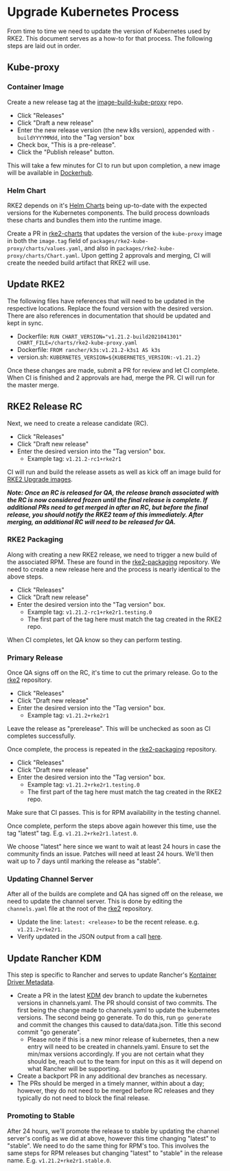 # Upgrade Kubernetes Process

From time to time we need to update the version of Kubernetes used by RKE2. This document serves as a how-to for that process. The following steps are laid out in order.

##  Kube-proxy

### Container Image

Create a new release tag at the [image-build-kube-proxy](https://github.com/rancher/image-build-kube-proxy) repo.

* Click "Releases"
* Click "Draft a new release"
* Enter the new release version (the new k8s version), appended with `-buildYYYYMMdd`, into the "Tag version" box
* Check box, "This is a pre-release".
* Click the "Publish release" button. 

This will take a few minutes for CI to run but upon completion, a new image will be available in [Dockerhub](https://hub.docker.com/r/rancher/hardened-kubernetes).

### Helm Chart

RKE2 depends on it's [Helm Charts](https://github.com/rancher/rke2-charts) being up-to-date with the expected versions for the Kubernetes components. The build process downloads these charts and bundles them into the runtime image.

Create a PR in [rke2-charts](https://github.com/rancher/rke2-charts) that updates the version of the `kube-proxy` image in both the `image.tag` field of `packages/rke2-kube-proxy/charts/values.yaml`, and also in `packages/rke2-kube-proxy/charts/Chart.yaml`. Upon getting 2 approvals and merging, CI will create the needed build artifact that RKE2 will use.

## Update RKE2

The following files have references that will need to be updated in the respective locations. Replace the found version with the desired version. There are also references in documentation that should be updated and kept in sync. 

* Dockerfile: `RUN CHART_VERSION="v1.21.2-build2021041301"     CHART_FILE=/charts/rke2-kube-proxy.yaml`
* Dockerfile: `FROM rancher/k3s:v1.21.2-k3s1 AS k3s`
* version.sh: `KUBERNETES_VERSION=${KUBERNETES_VERSION:-v1.21.2}`

Once these changes are made, submit a PR for review and let CI complete. When CI is finished and 2 approvals are had, merge the PR. CI will run for the master merge. 

## RKE2 Release RC

Next, we need to create a release candidate (RC). 

* Click "Releases"
* Click "Draft new release"
* Enter the desired version into the "Tag version" box. 
    * Example tag: `v1.21.2-rc1+rke2r1`

CI will run and build the release assets as well as kick off an image build for [RKE2 Upgrade images](https://hub.docker.com/r/rancher/rke2-upgrade/tags?page=1&ordering=last_updated).

_**Note: Once an RC is released for QA, the release branch associated with the RC is now considered frozen until the final release is complete. If additional PRs need to get merged in after an RC, but before the final release, you should notify the RKE2 team of this immediately. After merging, an additional RC will need to be released for QA.**_

### RKE2 Packaging

Along with creating a new RKE2 release, we need to trigger a new build of the associated RPM. These are found in the [rke2-packaging](https://github.com/rancher/rke2-packaging) repository. We need to create a new release here and the process is nearly identical to the above steps.

* Click "Releases"
* Click "Draft new release"
* Enter the desired version into the "Tag version" box. 
    * Example tag: `v1.21.2-rc1+rke2r1.testing.0`
    * The first part of the tag here must match the tag created in the RKE2 repo.

When CI completes, let QA know so they can perform testing.

### Primary Release

Once QA signs off on the RC, it's time to cut the primary release. Go to the [rke2](https://github.com/rancher/rke2) repository.

* Click "Releases"
* Click "Draft new release"
* Enter the desired version into the "Tag version" box. 
    * Example tag: `v1.21.2+rke2r1`

Leave the release as "prerelease". This will be unchecked as soon as CI completes successfully.

Once complete, the process is repeated in the [rke2-packaging](https://github.com/rancher/rke2-packaging) repository.

* Click "Releases"
* Click "Draft new release"
* Enter the desired version into the "Tag version" box. 
    * Example tag: `v1.21.2+rke2r1.testing.0`
    * The first part of the tag here must match the tag created in the RKE2 repo.

Make sure that CI passes. This is for RPM availability in the testing channel.

Once complete, perform the steps above again however this time, use the tag "latest" tag. E.g. `v1.21.2+rke2r1.latest.0`.

We choose "latest" here since we want to wait at least 24 hours in case the community finds an issue. Patches will need at least 24 hours. We'll then wait up to 7 days until marking the release as "stable".

### Updating Channel Server

After all of the builds are complete and QA has signed off on the release, we need to update the channel server. This is done by editing the `channels.yaml` file at the root of the [rke2](https://github.com/rancher/rke2) repository.

* Update the line: `latest: <release>` to be the recent release. e.g. `v1.21.2+rke2r1`.
* Verify updated in the JSON output from a call [here](https://update.rke2.io/).

## Update Rancher KDM

This step is specific to Rancher and serves to update Rancher's [Kontainer Driver Metadata](https://github.com/rancher/kontainer-driver-metadata/).

* Create a PR in the latest [KDM](https://github.com/rancher/kontainer-driver-metadata/) dev branch to update the kubernetes versions in channels.yaml. The PR should consist of two commits. The first being the change made to channels.yaml to update the kubernetes versions. The second being go generate. To do this, run `go generate` and commit the changes this caused to data/data.json. Title this second commit "go generate".
    * Please note if this is a new minor release of kubernetes, then a new entry will need to be created in channels.yaml. Ensure to set the min/max versions accordingly. If you are not certain what they should be, reach out to the team for input on this as it will depend on what Rancher will be supporting.
* Create a backport PR in any additional dev branches as necessary.
* The PRs should be merged in a timely manner, within about a day; however, they do not need to be merged before RC releases and they typically do not need to block the final release.

### Promoting to Stable

After 24 hours, we'll promote the release to stable by updating the channel server's config as we did at above, however this time changing "latest" to "stable". We need to do the same thing for RPM's too. This involves the same steps for RPM releases but changing "latest" to "stable" in the release name. E.g. `v1.21.2+rke2r1.stable.0`.
